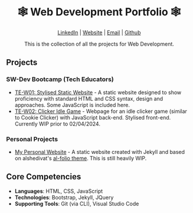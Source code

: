 <div align="center">
    <h1>🕸️ Web Development Portfolio 🕸️</h1>
    <p>
        <a href="http://www.LinkedIn.com/in/kevin-barr1988">LinkedIn</a> |
        <a href="http://kjb88.github.io">Website</a> |
        <a href="mailto:kevinbarr.business@gmail.com">Email</a> |
        <a href="https://github.com/KJB88">Github</a>
    </p>
 <p>
     This is the collection of all the projects for Web Development.
 </p>
</div>
<div>
  <h2>Projects</h2>
  <h3>SW-Dev Bootcamp (Tech Educators)</h3>
    <ul>
      <li><a href="https://github.com/KJB88/TechEd_SD-W01">TE-W01: Stylised Static Website</a> - A static website designed to show proficiency with standard HTML and CSS syntax, design and approaches. Some JavaScript is included here.</li>
        <li><a href="https://github.com/KJB88/TechEd_SD-W02">TE-W02: Clicker Idle Game</a> - Webpage for an idle clicker game (similar to Cookie Clicker) with JavaScript back-end. Stylised front-end. Currently WIP prior to 02/04/2024.</li>
    </ul>
  <h3> Personal Projects</h3>
  <ul>
      <li><a href="https://github.com/KJB88/KJB88.github.io">My Personal Website</a> - A static website created with Jekyll and based on alshedivat's <a href="https://github.com/alshedivat/al-folio"> al-folio theme</a>. This is still heavily WIP.</li>
  </ul>
  <!--
  <h3>Clones</h3>
    <ul>
      <li><a href=""></a>:</li>
    </ul>
  <h3>Original Concepts</h3>
    <ul>
      <li><a href=""></a>:</li>
    </ul>
  <h3>Discovery Demos</h3>
    <ul>
      <li><a href=""></a>:</li>
    </ul>
  -->
</div>
<div>
<h2>Core Competencies</h2>
<ul>
  <li><b>Languages</b>: HTML, CSS, JavaScript</li>
  <li><b>Technologies</b>: Bootstrap, Jekyll, JQuery</li>
  <li><b>Supporting Tools</b>: Git (via CLI), Visual Studio Code</li>
</ul>
</div>
